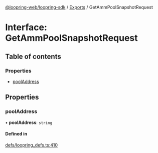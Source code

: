 [@loopring-web/loopring-sdk](../README.md) / [Exports](../modules.md) / GetAmmPoolSnapshotRequest

# Interface: GetAmmPoolSnapshotRequest

## Table of contents

### Properties

- [poolAddress](GetAmmPoolSnapshotRequest.md#pooladdress)

## Properties

### poolAddress

• **poolAddress**: `string`

#### Defined in

[defs/loopring_defs.ts:410](https://github.com/Loopring/loopring_sdk/blob/1d20f38/src/defs/loopring_defs.ts#L410)
